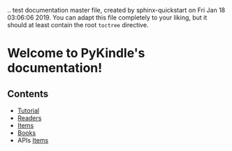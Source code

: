 .. test documentation master file, created by
   sphinx-quickstart on Fri Jan 18 03:06:06 2019.
   You can adapt this file completely to your liking, but it should at least
   contain the root `toctree` directive.

# Welcome to PyKindle's documentation!

## Contents

* [Tutorial](tutorial.md)
* [Readers](readers.md)
* [Items](items.md)
* [Books](books.md)
* APIs
    [Items](apis/items.md)
